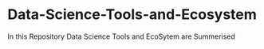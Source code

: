 # Data-Science-Tools-and-Ecosystem
In this Repository Data Science Tools and EcoSytem are Summerised
